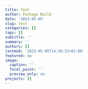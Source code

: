 ```yaml
---
title: Test
author: Package Build
date: '2023-05-05'
slug: test
categories: []
tags: []
subtitle: ''
summary: ''
authors: []
lastmod: '2023-05-05T14:36:22+02:00'
featured: no
image:
  caption: ''
  focal_point: ''
  preview_only: no
projects: []
---
```

